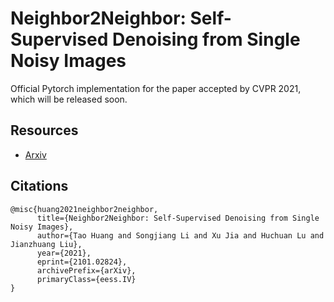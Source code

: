 # Neighbor2Neighbor: Self-Supervised Denoising from Single Noisy Images

Official Pytorch implementation for the paper accepted by CVPR 2021, which will be released soon.

## Resources

- [Arxiv](https://arxiv.org/pdf/2101.02824.pdf)

## Citations

```
@misc{huang2021neighbor2neighbor,
      title={Neighbor2Neighbor: Self-Supervised Denoising from Single Noisy Images}, 
      author={Tao Huang and Songjiang Li and Xu Jia and Huchuan Lu and Jianzhuang Liu},
      year={2021},
      eprint={2101.02824},
      archivePrefix={arXiv},
      primaryClass={eess.IV}
}
```
